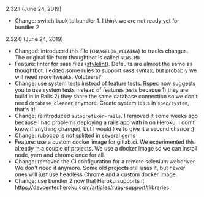 2.32.1 (June 24, 2019)
* Change: switch back to bundler 1. I think we are not ready yet for bundler 2

2.32.0 (June 24, 2019)
* Changed: introduced this file (`CHANGELOG_WELAIKA`) to tracks changes. The original file from thoughtbot is called `NEWS.MD`.
* Feature: linter for sass files ([stylelint](https://stylelint.io/)). Defaults are almost the same as thoughtbot. I edited some rules to support sass syntax, but probably we will need more tweaks. Voluteers?
* Change: use system tests instead of feature tests. Rspec now suggests you to use system tests instead of features tests because 1) they are build in in Rails 2) they share the same database connection so we don't need `database_cleaner` anymore. Create system tests in `spec/system`, that's it!
* Change: reintroduced `autoprefixer-rails`. I removed it some weeks ago because I had problems deploying a rails app with in on Heroku. I don't know if anything changed, but I would like to give it a second chance :)
* Change: rubocop is not splitted in several gems
* Feature: use a custom docker image for gitlab.ci. We experimented this already in a couple of projects. We use a docker image so we can install node, yarn and chrome once for all.
* Change: removed the CI configuration for a remote selenium webdriver. We don't need it anymore. Some old projects still uses it, but newer ones will just use headless Chrome and a custom docker image.
* Change: use bundler 2 now that Heroku supports it https://devcenter.heroku.com/articles/ruby-support#libraries
